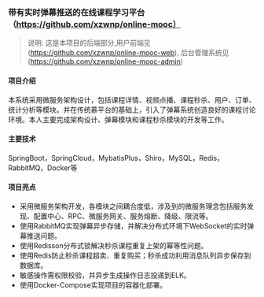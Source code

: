 ### 带有实时弹幕推送的在线课程学习平台（https://github.com/xzwnp/online-mooc） 
> 说明: 这是本项目的后端部分,用户前端见(https://github.com/xzwnp/online-mooc-web),
后台管理系统见(https://github.com/xzwnp/online-mooc-admin)
#### 项目介绍

本系统采用微服务架构设计，包括课程详情、视频点播、课程秒杀、用户、订单、统计分析等模块。并在传统慕平台的基础上，引入了弹幕系统创造良好的课程讨论环境。本人主要完成架构设计、弹幕模块和课程秒杀模块的开发等工作。

#### 主要技术

SpringBoot，SpringCloud，MybatisPlus，Shiro，MySQL，Redis，RabbitMQ，Docker等

#### 项目亮点

* 采用微服务架构开发，各模块之间耦合度低，涉及到的微服务理念包括服务发现、配置中心、RPC、微服务网关、服务熔断、降级、限流等。
* 使用RabbitMQ实现弹幕异步存储，并解决分布式环境下WebSocket的实时弹幕推送问题。
* 使用Redisson分布式锁解决秒杀课程重复上架的幂等性问题。
* 使用Redis防止秒杀课程超卖、重复购买；秒杀成功利用消息队列异步保存到数据库。
* 敏感操作需权限校验，并异步生成操作日志投递到ELK。
* 使用Docker-Compose实现项目的容器化部署。
